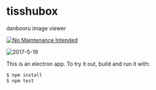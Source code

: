 # tisshubox
danbooru image viewer

[![No Maintenance Intended](http://unmaintained.tech/badge.svg)](http://unmaintained.tech/)

![2017-5-19](http://i.imgur.com/Eotgw9Z.png)

This is an electron app. To try it out, build and run it with:

```bash
$ npm install
$ npm test
```
